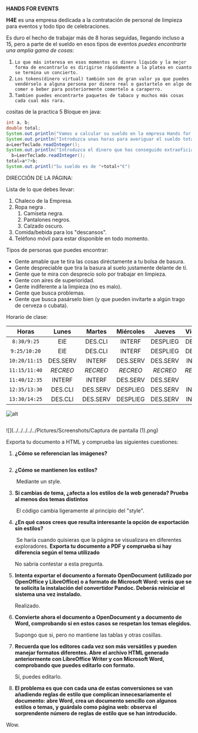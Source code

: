 **HANDS FOR EVENTS**

**H4E** es una empresa dedicada a la contratación de personal de limpieza para eventos y todo tipo de celebraciones.

Es duro el hecho de trabajar más de 8 horas seguidas, llegando incluso a 15, pero a parte de el sueldo en esos tipos de eventos *puedes encontrarte una amplia gama de cosas:*

1. ​	`Lo que más interesa en esos momentos es dinero líquido y la mejor forma de encontrarlo es dirigirse rápidamente a la platea en cuanto se termina un concierto.`
  2. ​`Los tokens(dinero virtual) también son de gran valor ya que puedes vendérselo a alguna persona por dinero real o gastartelo en algo de comer o beber para posteriormente comertelo a caraperro.`	
  3. ​`Tambien puedes encontrarte paquetes de tabaco y muchos más cosas cada cual más rara.`

cositas de la practica 5
Bloque en java:

```java
int a, b;
double total;
System.out.println("Vamos a calcular su sueldo en la empresa Hands for Events")
System.out.println("Introduzca unas horas para averiguar el sueldo total");
a=LeerTeclado.readInteger();
System.out.println("Introduzca el dinero que has conseguido extraoficialmente")
  b=LeerTeclado.readInteger();
total=a*7+b;
System.out.printl("Su sueldo es de "+total+"€")
```

DIRECCIÓN DE LA PÁGINA: [](http://www.h4e.es/)

Lista de lo que debes llevar:

1. Chaleco de la Empresa.
2. Ropa negra .
   1. Camiseta negra.
   2. Pantalones negros.
   3. Calzado oscuro.
3. Comida/bebida para los "descansos".
4. Teléfono móvil para estar disponible en todo momento.

Tipos de personas que puedes encontrar:

- Gente amable que te tira las cosas diréctamente a tu bolsa de basura.
- Gente despreciable que tira la basura al suelo justamente delante de tí.
- Gente que te mira con desprecio solo por trabajar en limpieza.
- Gente con aires de superioridad.
- Gente indiferente a la limpieza (no es malo).
- Gente que busca problemas.
- Gente que busca pasárselo bien (y que pueden invitarte a algún trago de cerveza o cubata).


Horario de clase:

|     Horas     |  Lunes   |  Martes  | Miércoles |  Jueves  | Viernes  |
| :-----------: | :------: | :------: | :-------: | :------: | :------: |
|  `8:30/9:25`  |   EIE    | DES.CLI  |  INTERF   | DESPLIEG | DES.CLI  |
| `9:25/10:20`  |   EIE    | DES.CLI  |  INTERF   | DESPLIEG | DES.CLI  |
| `10:20/11:15` | DES.SERV |  INTERF  | DES.SERV  | DES.SERV |  INTERF  |
| `11:15/11:40` | *RECREO* | *RECREO* | *RECREO*  | *RECREO* | *RECREO* |
| `11:40/12:35` |  INTERF  |  INTERF  | DES.SERV  | DES.SERV |   EIE    |
| `12:35/13:30` | DES.CLI  | DES.SERV | DESPLIEG  | DES.SERV |  INGLÉS  |
| `13:30/14:25` | DES.CLI  | DES.SERV | DESPLIEG  | DES.SERV |  INGLÉS  |





![alt](src)



![]()

![](../../../../../Pictures/Screenshots/Captura de pantalla (1).png)





Exporta tu documento a HTML y comprueba las siguientes cuestiones:

1. **¿Cómo se referencian las imágenes?**

   <img src='<../../../../../Pictures/Screenshots/Captura%20de%20pantalla%20(1).png>' alt='' />

2. **¿Cómo se mantienen los estilos?**

   ​	Mediante un style.

3. **Si cambias de tema, ¿afecta a los estilos de la web generada? Prueba al menos dos temas distintos**

   ​	El código cambia ligeramente al principio del "style".

4. **¿En qué casos crees que resulta interesante la opción de exportación sin estilos?**

   ​	Se haría cuando quisieras que la página se visualizara en diferentes exploradores.			**Exporta tu documento a PDF y comprueba si hay diferencia según el tema utilizado**

   ​No sabría contestar a esta pregunta.

5. **Intenta exportar el documento a formato OpenDocument (utilizado por OpenOffice y LibreOffice) o a formato de Microsoft Word: verás que se te solicita la instalación del convertidor Pandoc. Deberás reiniciar el sistema una vez instalado.**

   Realizado.

6. **Convierte ahora el documento a OpenDocument y a documento de Word, comprobando si en estos casos se respetan los temas elegidos.**


   Supongo que si, pero no mantiene las tablas y otras cosillas.

7. **Recuerda que los editores cada vez son más versátiles y pueden manejar formatos diferentes. Abre el archivo HTML generado anteriormente con LibreOffice Writer y con Microsoft Word, comprobando que puedes editarlo con formato.** 

   Sí, puedes editarlo.

8. **El problema es que con cada una de estas conversiones se van añadiendo reglas de estilo que complican innecesariamente el documento: abre Word, crea un documento sencillo con algunos estilos o temas, y guárdalo como página web: observa el sorprendente número de reglas de estilo que se han introducido.**

Wow.
